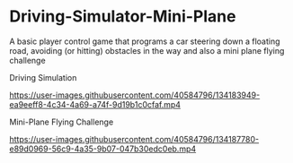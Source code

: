 # Driving-Simulator-Mini-Plane
A basic player control  game that programs a car steering down a floating road, avoiding (or hitting) obstacles in the way and also a mini plane flying challenge

Driving Simulation

https://user-images.githubusercontent.com/40584796/134183949-ea9eeff8-4c34-4a69-a74f-9d19b1c0cfaf.mp4


Mini-Plane Flying Challenge

https://user-images.githubusercontent.com/40584796/134187780-e89d0969-56c9-4a35-9b07-047b30edc0eb.mp4



